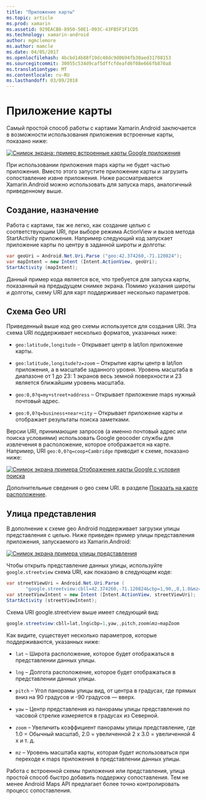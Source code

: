 ```yaml
---
title: "Приложение карты"
ms.topic: article
ms.prod: xamarin
ms.assetid: 929EACB8-8950-50E1-093C-43FB5F1F1CD5
ms.technology: xamarin-android
author: mgmclemore
ms.author: mamcle
ms.date: 04/05/2017
ms.openlocfilehash: 4bcbd14b88f19dc48dc9d0694fb30aed31708153
ms.sourcegitcommit: 30055c534d9caf5dffcfdeafd6f08e666fb870a8
ms.translationtype: MT
ms.contentlocale: ru-RU
ms.lasthandoff: 03/09/2018
---
```

# <a name="maps-application"></a>Приложение карты

Самый простой способ работы с картами Xamarin.Android заключается в возможности использования приложения встроенные карты, показано ниже:

[![Снимок экрана: пример встроенные карты Google приложения](maps-application-images/01-mapsapplication.png)](maps-application-images/01-mapsapplication.png#lightbox)

При использовании приложения maps карты не будет частью приложения. Вместо этого запустите приложение карты и загрузить сопоставление извне приложения. Ниже рассматривается Xamarin.Android можно использовать для запуска maps, аналогичный приведенному выше.


## <a name="creating-the-intent"></a>Создание, назначение

Работа с картами, так же легко, как создание целью с соответствующим URI, при выборе режима ActionView и вызов метода StartActivity приложения. Например следующий код запускает приложение карты по центру в заданной широты и долготы:

```csharp
var geoUri = Android.Net.Uri.Parse ("geo:42.374260,-71.120824");
var mapIntent = new Intent (Intent.ActionView, geoUri);
StartActivity (mapIntent);
```

Данный пример кода является все, что требуется для запуска карты, показанный на предыдущем снимке экрана. Помимо указания широты и долготы, схему URI для карт поддерживает несколько параметров.


## <a name="geo-uri-scheme"></a>Схема Geo URI

Приведенный выше код geo схемы используется для создания URI. Эта схема URI поддерживает несколько форматов, указанных ниже:

-   `geo:latitude,longitude` &ndash; Открывает центр в lat/lon приложение карты. 

-   `geo:latitude,longitude?z=zoom` &ndash; Открытие карты центр в lat/lon приложения, а в масштабе заданного уровня. Уровень масштаба в диапазоне от 1 до 23: 1 экранов весь земной поверхности и 23 является ближайшим уровень масштаба.

-   `geo:0,0?q=my+street+address` &ndash; Открывает приложение maps нужный почтовый адрес. 

-   `geo:0,0?q=business+near+city` &ndash; Открывает приложение карты и отображает результаты поиска заметками. 


Версии URI, принимающие запросов (а именно почтовый адрес или поиска условиями) использовать Google geocoder службы для извлечения в расположение, которое отображается на карте. Например, URI `geo:0,0?q=coop+Cambridge` приводит к схеме, показано ниже:

[![Снимок экрана примера Отображение карты Google с условия поиска](maps-application-images/02-mapsearch.png)](maps-application-images/02-mapsearch.png#lightbox)



Дополнительные сведения о geo схем URI. в разделе [Показать на карте расположение](http://developer.android.com/guide/components/intents-common.html#Maps).


## <a name="street-view"></a>Улица представления

В дополнение к схеме geo Android поддерживает загрузки улицы представления с целью. Ниже приведен пример улицы представления приложения, запускаемого из Xamarin.Android:

[![Снимок экрана примера улицы представления](maps-application-images/03-streetview.png)](maps-application-images/03-streetview.png#lightbox)

Чтобы открыть представление данных улицы, используйте `google.streetview` схема URI, как показано в следующем коде:

```csharp
var streetViewUri = Android.Net.Uri.Parse (
       "google.streetview:cbll=42.374260,-71.120824&cbp=1,90,,0,1.0&mz=20");  
var streetViewIntent = new Intent (Intent.ActionView, streetViewUri);  
StartActivity (streetViewIntent);
```

Схема URI google.streetview выше имеет следующий вид:

```csharp
google.streetview:cbll=lat,lng&cbp=1,yaw,,pitch,zoom&mz=mapZoom
```

Как видите, существует несколько параметров, которые поддерживаются, указанных ниже:

-   `lat` &ndash; Широта расположение, которое будет отображаться в представлении данных улицы.

-   `lng` &ndash; Долгота расположение, которое будет отображаться в представлении данных улицы.

-   `pitch` &ndash; Угол панорамы улицы вид, от центра в градусах, где прямых вниз на 90 градусов и -90 градусов — вверх.

-   `yaw` &ndash; Центр представления из панорамы улицы представления по часовой стрелке измеряется в градусах из Северной.

-   `zoom` &ndash; Увеличить коэффициент панорамы улицы представление, где 1.0 = Обычный масштаб, 2.0 = увеличенной 2 x 3.0 = увеличенной 4 x и т. д.

-   `mz` &ndash; Уровень масштаба карты, которая будет использоваться при переходе к maps приложения в представлении данных улицы.


Работа с встроенной схемы приложения или представления, улица простой способ быстро добавить поддержку сопоставления. Тем не менее Android Maps API предлагает более точно контролировать процесс сопоставления.
